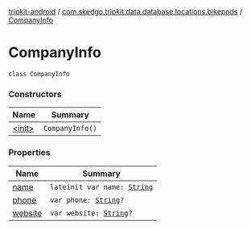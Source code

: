 [tripkit-android](../../index.md) / [com.skedgo.tripkit.data.database.locations.bikepods](../index.md) / [CompanyInfo](./index.md)

# CompanyInfo

`class CompanyInfo`

### Constructors

| Name | Summary |
|---|---|
| [&lt;init&gt;](-init-.md) | `CompanyInfo()` |

### Properties

| Name | Summary |
|---|---|
| [name](name.md) | `lateinit var name: `[`String`](https://kotlinlang.org/api/latest/jvm/stdlib/kotlin/-string/index.html) |
| [phone](phone.md) | `var phone: `[`String`](https://kotlinlang.org/api/latest/jvm/stdlib/kotlin/-string/index.html)`?` |
| [website](website.md) | `var website: `[`String`](https://kotlinlang.org/api/latest/jvm/stdlib/kotlin/-string/index.html)`?` |
